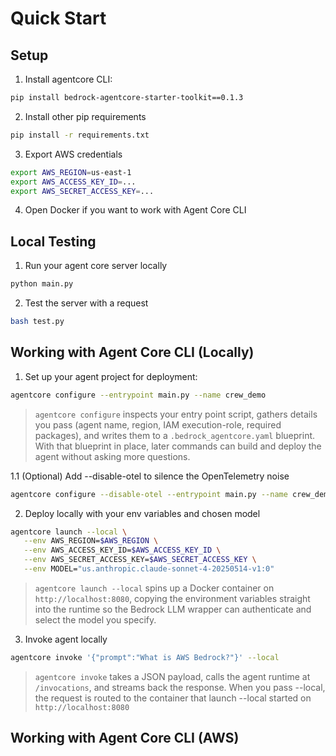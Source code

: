 # Quick Start

## Setup

1. Install agentcore CLI:
```bash
pip install bedrock-agentcore-starter-toolkit==0.1.3
```

2. Install other pip requirements
```bash
pip install -r requirements.txt
```

3. Export AWS credentials
```bash
export AWS_REGION=us-east-1
export AWS_ACCESS_KEY_ID=...
export AWS_SECRET_ACCESS_KEY=...
```

4. Open Docker if you want to work with Agent Core CLI

## Local Testing

1. Run your agent core server locally

```bash
python main.py
```
2. Test the server with a request
```bash
bash test.py
```

## Working with Agent Core CLI (Locally)

1. Set up your agent project for deployment:

```bash
agentcore configure --entrypoint main.py --name crew_demo
```

> `agentcore configure` inspects your entry point script, gathers details you pass (agent name, region, IAM execution-role, required packages), and writes them to a `.bedrock_agentcore.yaml` blueprint. With that blueprint in place, later commands can build and deploy the agent without asking more questions.

1.1 (Optional) Add --disable-otel to silence the OpenTelemetry noise 
```bash
agentcore configure --disable-otel --entrypoint main.py --name crew_demo
```

2. Deploy locally with your env variables and chosen model
```bash
agentcore launch --local \
   --env AWS_REGION=$AWS_REGION \
   --env AWS_ACCESS_KEY_ID=$AWS_ACCESS_KEY_ID \
   --env AWS_SECRET_ACCESS_KEY=$AWS_SECRET_ACCESS_KEY \
   --env MODEL="us.anthropic.claude-sonnet-4-20250514-v1:0"
```

> `agentcore launch --local` spins up a Docker container on `http://localhost:8080`, copying the environment variables straight into the runtime so the Bedrock LLM wrapper can authenticate and select the model you specify.

3. Invoke agent locally
```bash
agentcore invoke '{"prompt":"What is AWS Bedrock?"}' --local
```

> `agentcore invoke` takes a JSON payload, calls the agent runtime at `/invocations`, and streams back the response. When you pass --local, the request is routed to the container that launch --local started on `http://localhost:8080`

## Working with Agent Core CLI (AWS)

